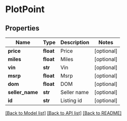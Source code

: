 # PlotPoint

## Properties
Name | Type | Description | Notes
------------ | ------------- | ------------- | -------------
**price** | **float** | Price | [optional] 
**miles** | **float** | Miles | [optional] 
**vin** | **str** | Vin | [optional] 
**msrp** | **float** | Msrp | [optional] 
**dom** | **float** | DOM | [optional] 
**seller_name** | **str** | Seller name | [optional] 
**id** | **str** | Listing id | [optional] 

[[Back to Model list]](../README.md#documentation-for-models) [[Back to API list]](../README.md#documentation-for-api-endpoints) [[Back to README]](../README.md)


